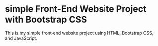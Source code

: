# simple Front-End Website Project with Bootstrap CSS
This is my simple front-end website project using HTML, Bootstrap CSS, and JavaScript.
